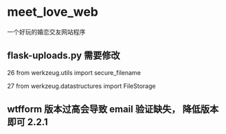 # meet_love_web
一个好玩的婚恋交友网站程序

## flask-uploads.py 需要修改
26 from werkzeug.utils import secure_filename

27 from werkzeug.datastructures import  FileStorage

## wtfform 版本过高会导致 email 验证缺失， 降低版本即可 2.2.1